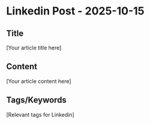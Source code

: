 # Linkedin Post - 2025-10-15

## Title
[Your article title here]

## Content
[Your article content here]

## Tags/Keywords
[Relevant tags for Linkedin]
